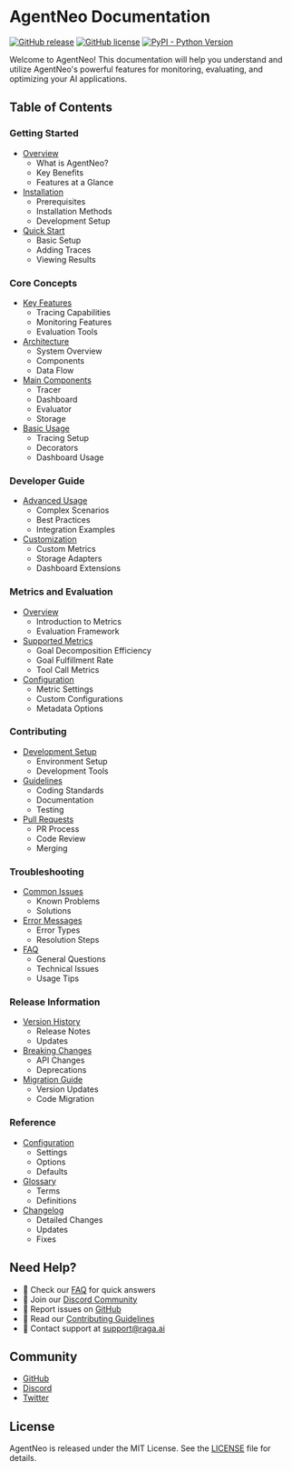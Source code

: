 # AgentNeo Documentation

[![GitHub release](https://img.shields.io/github/v/release/raga-ai-hub/agentneo)](https://github.com/raga-ai-hub/agentneo/releases)
[![GitHub license](https://img.shields.io/github/license/raga-ai-hub/agentneo)](https://github.com/raga-ai-hub/agentneo/blob/main/LICENSE)
[![PyPI - Python Version](https://img.shields.io/pypi/pyversions/agentneo)](https://pypi.org/project/agentneo/)

Welcome to AgentNeo! This documentation will help you understand and utilize AgentNeo's powerful features for monitoring, evaluating, and optimizing your AI applications.

## Table of Contents

### Getting Started
- [Overview](getting-started/overview.md)
  - What is AgentNeo?
  - Key Benefits
  - Features at a Glance
- [Installation](getting-started/installation.md)
  - Prerequisites
  - Installation Methods
  - Development Setup
- [Quick Start](getting-started/quick-start.md)
  - Basic Setup
  - Adding Traces
  - Viewing Results

### Core Concepts
- [Key Features](core-concepts/key-features.md)
  - Tracing Capabilities
  - Monitoring Features
  - Evaluation Tools
- [Architecture](core-concepts/architecture.md)
  - System Overview
  - Components
  - Data Flow
- [Main Components](core-concepts/components.md)
  - Tracer
  - Dashboard
  - Evaluator
  - Storage
- [Basic Usage](core-concepts/basic-usage.md)
  - Tracing Setup
  - Decorators
  - Dashboard Usage

### Developer Guide
- [Advanced Usage](developer-guide/advanced-usage.md)
  - Complex Scenarios
  - Best Practices
  - Integration Examples
- [Customization](developer-guide/customization.md)
  - Custom Metrics
  - Storage Adapters
  - Dashboard Extensions

### Metrics and Evaluation
- [Overview](metrics/overview.md)
  - Introduction to Metrics
  - Evaluation Framework
- [Supported Metrics](metrics/supported-metrics.md)
  - Goal Decomposition Efficiency
  - Goal Fulfillment Rate
  - Tool Call Metrics
- [Configuration](metrics/configuration.md)
  - Metric Settings
  - Custom Configurations
  - Metadata Options

### Contributing
- [Development Setup](contributing/setup.md)
  - Environment Setup
  - Development Tools
- [Guidelines](contributing/guidelines.md)
  - Coding Standards
  - Documentation
  - Testing
- [Pull Requests](contributing/pull-requests.md)
  - PR Process
  - Code Review
  - Merging

### Troubleshooting
- [Common Issues](troubleshooting/common-issues.md)
  - Known Problems
  - Solutions
- [Error Messages](troubleshooting/error-messages.md)
  - Error Types
  - Resolution Steps
- [FAQ](troubleshooting/faq.md)
  - General Questions
  - Technical Issues
  - Usage Tips

### Release Information
- [Version History](releases/version-history.md)
  - Release Notes
  - Updates
- [Breaking Changes](releases/breaking-changes.md)
  - API Changes
  - Deprecations
- [Migration Guide](releases/migration-guide.md)
  - Version Updates
  - Code Migration

### Reference
- [Configuration](reference/configuration.md)
  - Settings
  - Options
  - Defaults
- [Glossary](reference/glossary.md)
  - Terms
  - Definitions
- [Changelog](reference/changelog.md)
  - Detailed Changes
  - Updates
  - Fixes

## Need Help?

- 📘 Check our [FAQ](troubleshooting/faq.md) for quick answers
- 💬 Join our [Discord Community](https://discord.gg/your-discord)
- 🐛 Report issues on [GitHub](https://github.com/raga-ai-hub/agentneo/issues)
- 🤝 Read our [Contributing Guidelines](contributing/guidelines.md)
- 📧 Contact support at support@raga.ai

## Community

- [GitHub](https://github.com/raga-ai-hub/agentneo)
- [Discord](https://discord.gg/your-discord)
- [Twitter](https://twitter.com/RagaAI)

## License

AgentNeo is released under the MIT License. See the [LICENSE](https://github.com/raga-ai-hub/agentneo/blob/main/LICENSE) file for details.